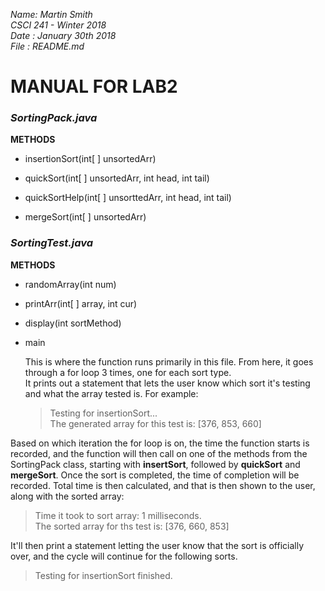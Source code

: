_Name: Martin Smith_  
_CSCI 241 - Winter 2018_  
_Date : January 30th 2018_  
_File : README.md_

# MANUAL FOR LAB2
 
### **_SortingPack.java_**
 **METHODS**
  * insertionSort(int[ ] unsortedArr)  
   
  * quickSort(int[ ] unsortedArr, int head, int tail)  
   
  * quickSortHelp(int[ ] unsorttedArr, int head, int tail)  
   
  * mergeSort(int[ ] unsortedArr)  
   
   
 ### **_SortingTest.java_**
 **METHODS**
  * randomArray(int num)  
   
  * printArr(int[ ] array, int cur)  
   
  * display(int sortMethod)  
   
  * main  
   
    This is where the function runs primarily in this file. From here, it goes through a for loop 3 times, one for each sort type.  
   It prints out a statement that lets the user know which sort it's testing and what the array tested is. For example:
    >Testing for insertionSort...  
    >The generated array for this test is: [376, 853, 660]  
   
   Based on which iteration the for loop is on, the time the function starts is recorded, and the function will then call on one of the methods from the SortingPack class, starting with **insertSort**, followed by **quickSort** and **mergeSort**. Once the sort is completed, the time of completion will be recorded. Total time is then calculated, and that is then shown to the user, along with the sorted array:  
   >Time it took to sort array: 1 milliseconds.  
   >The sorted array for ths test is: [376, 660, 853]  
   
   It'll then print a statement letting the user know that the sort is officially over, and the cycle will continue for the following sorts.  
   >Testing for insertionSort finished.
